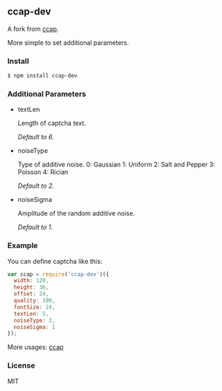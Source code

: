 ## ccap-dev

A fork from [ccap](https://github.com/DoubleSpout/ccap).

More simple to set additional parameters.

### Install

``` bash
$ npm install ccap-dev
```

### Additional Parameters

- textLen

  Length of captcha text.

  *Default to 6.*

- noiseType

  Type of additive noise.
  0: Gaussian
  1: Uniform
  2: Salt and Pepper
  3: Poisson
  4: Rician

  *Default to 2.*

- noiseSigma

  Amplitude of the random additive noise.

  *Default to 1.*

### Example

You can define captcha like this:

``` javascript
var ccap = require('ccap-dev')({
  width: 120,
  height: 36,
  offset: 24,
  quality: 100,
  fontSize: 24,
  textLen: 5,
  noiseType: 2,
  noiseSigma: 1
});
```

More usages: [ccap](https://github.com/DoubleSpout/ccap)

### License

MIT
